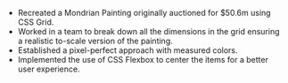 - Recreated a Mondrian Painting originally auctioned for $50.6m using CSS Grid.
- Worked in a team to break down all the dimensions in the grid ensuring a realistic to-scale version of the painting.
- Established a pixel-perfect approach with measured colors.
- Implemented the use of CSS Flexbox to center the items for a better user experience.
